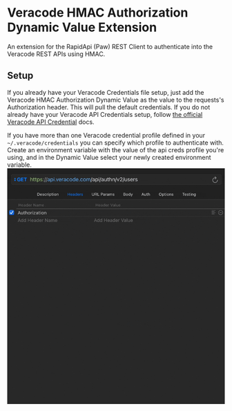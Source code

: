 # Veracode HMAC Authorization Dynamic Value Extension

An extension for the RapidApi (Paw) REST Client to authenticate into the Veracode REST APIs using HMAC.

## Setup

If you already have your Veracode Credentials file setup, just add the Veracode HMAC Authorization Dynamic Value as the value to the requests's Authorization header. This will pull the default credentials. If you do not already have your Veracode API Credentials setup, follow [the official Veracode API Credential](https://docs.veracode.com/r/c_configure_api_cred_file) docs.

If you have more than one Veracode credential profile defined in your `~/.veracode/credentials` you can specify which profile to authenticate with. Create an environment variable with the value of the api creds profile you're using, and in the Dynamic Value select your newly created environment variable.
![Example Profile Env Variable Setup GIF](setup_example.gif)
